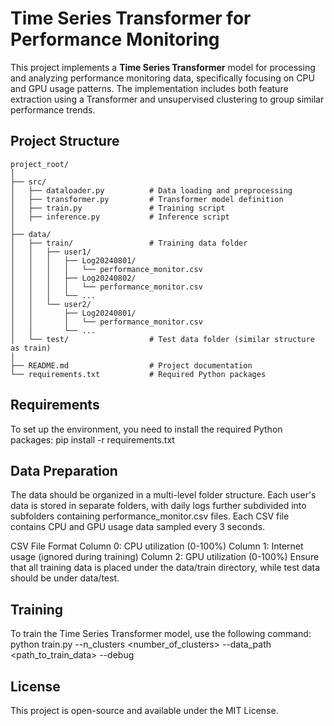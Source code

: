 # Time Series Transformer for Performance Monitoring

This project implements a **Time Series Transformer** model for processing and analyzing performance monitoring data, specifically focusing on CPU and GPU usage patterns. The implementation includes both feature extraction using a Transformer and unsupervised clustering to group similar performance trends.


## Project Structure

```plaintext
project_root/
│
├── src/
│   ├── dataloader.py          # Data loading and preprocessing
│   ├── transformer.py         # Transformer model definition
│   ├── train.py               # Training script
│   ├── inference.py           # Inference script
│
├── data/
│   ├── train/                 # Training data folder
│   │   ├── user1/
│   │   │   ├── Log20240801/
│   │   │   │   └── performance_monitor.csv
│   │   │   ├── Log20240802/
│   │   │   │   └── performance_monitor.csv
│   │   │   └── ...
│   │   └── user2/
│   │       ├── Log20240801/
│   │       │   └── performance_monitor.csv
│   │       └── ...
│   └── test/                  # Test data folder (similar structure as train)
│
├── README.md                  # Project documentation
└── requirements.txt           # Required Python packages
```
## Requirements
To set up the environment, you need to install the required Python packages:
pip install -r requirements.txt

## Data Preparation
The data should be organized in a multi-level folder structure. Each user's data is stored in separate folders, with daily logs further subdivided into subfolders containing performance_monitor.csv files. Each CSV file contains CPU and GPU usage data sampled every 3 seconds.

CSV File Format
Column 0: CPU utilization (0-100%)
Column 1: Internet usage (ignored during training)
Column 2: GPU utilization (0-100%)
Ensure that all training data is placed under the data/train directory, while test data should be under data/test.

## Training
To train the Time Series Transformer model, use the following command:
python train.py --n_clusters <number_of_clusters> --data_path <path_to_train_data> --debug
##  License
This project is open-source and available under the MIT License.
